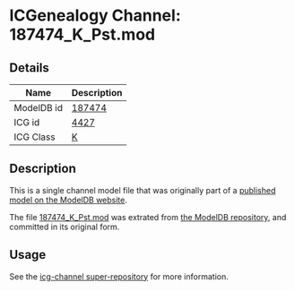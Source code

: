 # ICGenealogy Channel: 187474\_K\_Pst.mod

## Details

Name | Description
---- | -----------
ModelDB id | [187474](http://senselab.med.yale.edu/ModelDB/ShowModel.cshtml?model=187474)
ICG id | [4427](http://icg.neurotheory.ox.ac.uk/channels/1/4427)
ICG Class | [K](http://icg.neurotheory.ox.ac.uk/channels/1)

## Description

This is a single channel model file that was originally part of a [published model on the ModelDB website](http://senselab.med.yale.edu/mModelDB/ShowModel.cshtml?model=187474).

The file [187474\_K\_Pst.mod](187474_K_Pst.mod) was extrated from [the ModelDB repository](http://senselab.med.yale.edu/ModelDB/ShowModel.cshtml?model=187474), and committed in its original form.

## Usage

See the [icg-channel super-repository](https://github.com/icgenealogy/icg-channels) for more information.